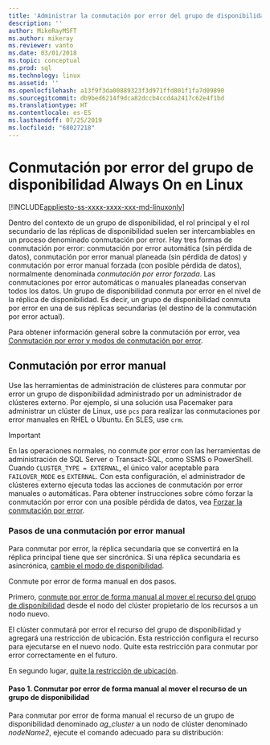 ```yaml
---
title: 'Administrar la conmutación por error del grupo de disponibilidad: SQL Server en Linux'
description: ''
author: MikeRayMSFT
ms.author: mikeray
ms.reviewer: vanto
ms.date: 03/01/2018
ms.topic: conceptual
ms.prod: sql
ms.technology: linux
ms.assetid: ''
ms.openlocfilehash: a13f9f3da00889323f3d971ffd801f1fa7d09890
ms.sourcegitcommit: db9bed6214f9dca82dccb4ccd4a2417c62e4f1bd
ms.translationtype: HT
ms.contentlocale: es-ES
ms.lasthandoff: 07/25/2019
ms.locfileid: "68027218"
---
```

# <a name="always-on-availability-group-failover-on-linux"></a>Conmutación por error del grupo de disponibilidad Always On en Linux

[!INCLUDE[appliesto-ss-xxxx-xxxx-xxx-md-linuxonly](../includes/appliesto-ss-xxxx-xxxx-xxx-md-linuxonly.md)]

Dentro del contexto de un grupo de disponibilidad, el rol principal y el rol secundario de las réplicas de disponibilidad suelen ser intercambiables en un proceso denominado conmutación por error. Hay tres formas de conmutación por error: conmutación por error automática (sin pérdida de datos), conmutación por error manual planeada (sin pérdida de datos) y conmutación por error manual forzada (con posible pérdida de datos), normalmente denominada *conmutación por error forzada*. Las conmutaciones por error automáticas o manuales planeadas conservan todos los datos. Un grupo de disponibilidad conmuta por error en el nivel de la réplica de disponibilidad. Es decir, un grupo de disponibilidad conmuta por error en una de sus réplicas secundarias (el destino de la conmutación por error actual). 

Para obtener información general sobre la conmutación por error, vea [Conmutación por error y modos de conmutación por error](../database-engine/availability-groups/windows/failover-and-failover-modes-always-on-availability-groups.md).

## <a name="failover"></a>Conmutación por error manual

Use las herramientas de administración de clústeres para conmutar por error un grupo de disponibilidad administrado por un administrador de clústeres externo. Por ejemplo, si una solución usa Pacemaker para administrar un clúster de Linux, use `pcs` para realizar las conmutaciones por error manuales en RHEL o Ubuntu. En SLES, use `crm`. 

> [!IMPORTANT]
> En las operaciones normales, no conmute por error con las herramientas de administración de SQL Server o Transact-SQL, como SSMS o PowerShell. Cuando `CLUSTER_TYPE = EXTERNAL`, el único valor aceptable para `FAILOVER_MODE` es `EXTERNAL`. Con esta configuración, el administrador de clústeres externo ejecuta todas las acciones de conmutación por error manuales o automáticas. Para obtener instrucciones sobre cómo forzar la conmutación por error con una posible pérdida de datos, vea [Forzar la conmutación por error](#forceFailover).

### <a name="a-namemanualfailovermanual-failover-steps"></a><a name="manualFailover">Pasos de una conmutación por error manual

Para conmutar por error, la réplica secundaria que se convertirá en la réplica principal tiene que ser sincrónica. Si una réplica secundaria es asincrónica, [cambie el modo de disponibilidad](../database-engine/availability-groups/windows/change-the-availability-mode-of-an-availability-replica-sql-server.md).

Conmute por error de forma manual en dos pasos.

   Primero, [conmute por error de forma manual al mover el recurso del grupo de disponibilidad](#manualMove) desde el nodo del clúster propietario de los recursos a un nodo nuevo.

   El clúster conmutará por error el recurso del grupo de disponibilidad y agregará una restricción de ubicación. Esta restricción configura el recurso para ejecutarse en el nuevo nodo. Quite esta restricción para conmutar por error correctamente en el futuro.

   En segundo lugar, [quite la restricción de ubicación](#removeLocConstraint).

#### <a name="a-namemanualmovestep-1-manually-fail-over-by-moving-availability-group-resource"></a><a name="manualMove">Paso 1. Conmutar por error de forma manual al mover el recurso de un grupo de disponibilidad

Para conmutar por error de forma manual el recurso de un grupo de disponibilidad denominado *ag_cluster* a un nodo de clúster denominado *nodeName2*, ejecute el comando adecuado para su distribución:
